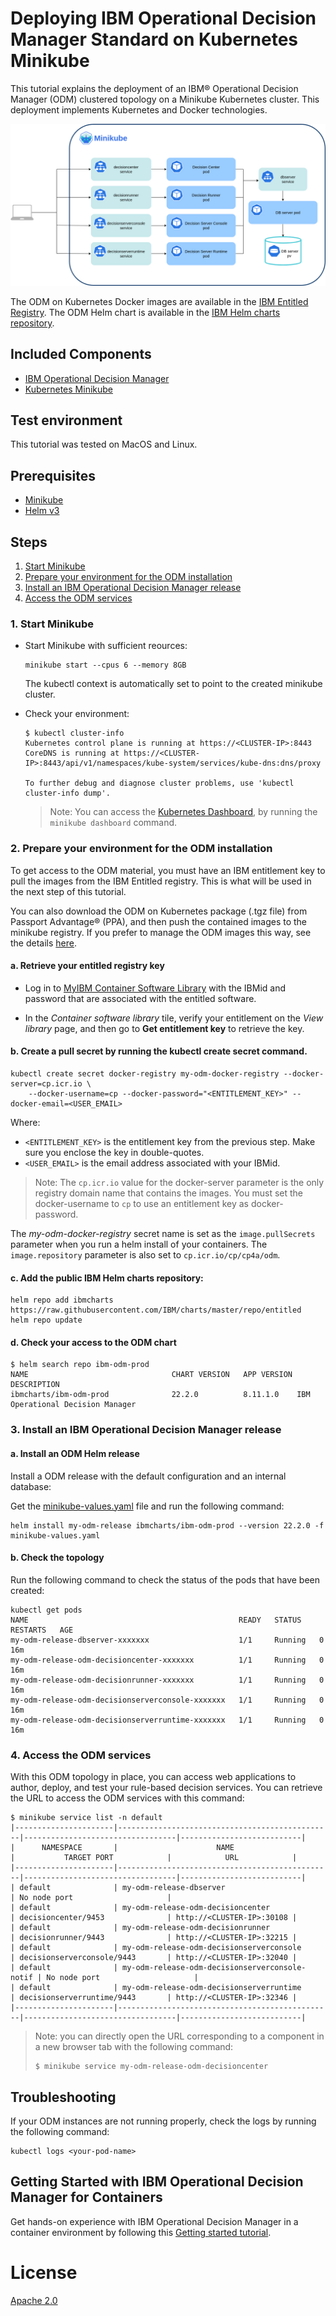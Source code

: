 #  Deploying IBM Operational Decision Manager Standard on Kubernetes Minikube

This tutorial explains the deployment of an IBM® Operational Decision Manager (ODM) clustered topology on a Minikube Kubernetes cluster. This deployment implements Kubernetes and Docker technologies.

![Architecture](images/minikube-architecture.png)

The ODM on Kubernetes Docker images are available in the [IBM Entitled Registry](https://www.ibm.com/cloud/container-registry). The ODM Helm chart is available in the [IBM Helm charts repository](https://github.com/IBM/charts).

## Included Components
- [IBM Operational Decision Manager](https://www.ibm.com/docs/en/odm/8.11.0)
- [Kubernetes Minikube](https://github.com/kubernetes/minikube)

## Test environment
This tutorial was tested on MacOS and Linux.

## Prerequisites

* [Minikube](https://github.com/kubernetes/minikube)
* [Helm v3](https://helm.sh/docs/intro/install/)


## Steps

1. [Start Minikube](#1-start-minikube)
2. [Prepare your environment for the ODM installation](#2-prepare-your-environment-for-the-odm-installation)
3. [Install an IBM Operational Decision Manager release](#3-install-an-ibm-operational-decision-manager-release)
4. [Access the ODM services](#4-access-the-odm-services)

### 1. Start Minikube

- Start Minikube with sufficient reources:

  ```
  minikube start --cpus 6 --memory 8GB
  ```

  The kubectl context is automatically set to point to the created minikube cluster.

- Check your environment:

  ```
  $ kubectl cluster-info
  Kubernetes control plane is running at https://<CLUSTER-IP>:8443
  CoreDNS is running at https://<CLUSTER-IP>:8443/api/v1/namespaces/kube-system/services/kube-dns:dns/proxy

  To further debug and diagnose cluster problems, use 'kubectl cluster-info dump'.
  ```

  > Note: You can access the [Kubernetes Dashboard](http://kubernetes.io/docs/user-guide/ui/), by running the `minikube dashboard` command.

### 2. Prepare your environment for the ODM installation

To get access to the ODM material, you must have an IBM entitlement key to pull the images from the IBM Entitled registry.
This is what will be used in the next step of this tutorial.

You can also download the ODM on Kubernetes package (.tgz file) from Passport Advantage® (PPA), and then push the contained images to the minikube registry. If you prefer to manage the ODM images this way, see the details [here](README-minikube-registry.md).

#### a. Retrieve your entitled registry key

- Log in to [MyIBM Container Software Library](https://myibm.ibm.com/products-services/containerlibrary) with the IBMid and password that are associated with the entitled software.

- In the *Container software library* tile, verify your entitlement on the *View library* page, and then go to **Get entitlement key** to retrieve the key.

#### b. Create a pull secret by running the kubectl create secret command.

```
kubectl create secret docker-registry my-odm-docker-registry --docker-server=cp.icr.io \
    --docker-username=cp --docker-password="<ENTITLEMENT_KEY>" --docker-email=<USER_EMAIL>
```

Where:
* `<ENTITLEMENT_KEY>` is the entitlement key from the previous step. Make sure you enclose the key in double-quotes.
* `<USER_EMAIL>` is the email address associated with your IBMid.

> Note: The `cp.icr.io` value for the docker-server parameter is the only registry domain name that contains the images. You must set the docker-username to `cp` to use an entitlement key as docker-password.

The *my-odm-docker-registry* secret name is set as the `image.pullSecrets` parameter when you run a helm install of your containers. The `image.repository` parameter is also set to `cp.icr.io/cp/cp4a/odm`.

#### c. Add the public IBM Helm charts repository:

```
helm repo add ibmcharts https://raw.githubusercontent.com/IBM/charts/master/repo/entitled
helm repo update
```

#### d. Check your access to the ODM chart

```
$ helm search repo ibm-odm-prod
NAME                             	CHART VERSION	APP VERSION	DESCRIPTION
ibmcharts/ibm-odm-prod           	22.2.0       	8.11.1.0   	IBM Operational Decision Manager
```

### 3. Install an IBM Operational Decision Manager release

#### a. Install an ODM Helm release

Install a ODM release with the default configuration and an internal database:

Get the [minikube-values.yaml](./minikube-values.yaml) file and run the following command:

```
helm install my-odm-release ibmcharts/ibm-odm-prod --version 22.2.0 -f minikube-values.yaml
```

#### b. Check the topology

Run the following command to check the status of the pods that have been created: 

```
kubectl get pods
NAME                                               READY   STATUS    RESTARTS   AGE
my-odm-release-dbserver-xxxxxxx                    1/1     Running   0          16m
my-odm-release-odm-decisioncenter-xxxxxxx          1/1     Running   0          16m
my-odm-release-odm-decisionrunner-xxxxxxx          1/1     Running   0          16m
my-odm-release-odm-decisionserverconsole-xxxxxxx   1/1     Running   0          16m
my-odm-release-odm-decisionserverruntime-xxxxxxx   1/1     Running   0          16m

```

### 4. Access the ODM services

With this ODM topology in place, you can access web applications to author, deploy, and test your rule-based decision services. You can retrieve the URL to access the ODM services with this command:

```
$ minikube service list -n default
|----------------------|------------------------------------------------|----------------------------------|---------------------------|
|      NAMESPACE       |                      NAME                      |           TARGET PORT            |            URL            |
|----------------------|------------------------------------------------|----------------------------------|---------------------------|
| default              | my-odm-release-dbserver                        | No node port                     |
| default              | my-odm-release-odm-decisioncenter              | decisioncenter/9453              | http://<CLUSTER-IP>:30108 |
| default              | my-odm-release-odm-decisionrunner              | decisionrunner/9443              | http://<CLUSTER-IP>:32215 |
| default              | my-odm-release-odm-decisionserverconsole       | decisionserverconsole/9443       | http://<CLUSTER-IP>:32040 |
| default              | my-odm-release-odm-decisionserverconsole-notif | No node port                     |
| default              | my-odm-release-odm-decisionserverruntime       | decisionserverruntime/9443       | http://<CLUSTER-IP>:32346 |
|----------------------|------------------------------------------------|----------------------------------|---------------------------|
```

> Note: you can directly open the URL corresponding to a component in a new browser tab with the following command:
> ```
> $ minikube service my-odm-release-odm-decisioncenter
> ```

## Troubleshooting

If your ODM instances are not running properly, check the logs by running the following command:
```
kubectl logs <your-pod-name>
```

## Getting Started with IBM Operational Decision Manager for Containers

Get hands-on experience with IBM Operational Decision Manager in a container environment by following this [Getting started tutorial](https://github.com/DecisionsDev/odm-for-container-getting-started/blob/master/README.md).

# License
[Apache 2.0](LICENSE)
